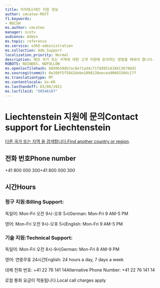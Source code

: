 ```yaml
---
title: 리히텐스테인 지원 정보
author: cmcatee-MSFT
f1.keywords:
- NOCSH
ms.author: cmcatee
manager: scotv
audience: Admin
ms.topic: reference
ms.service: o365-administration
ms.collection: Adm_Support
localization_priority: Normal
description: 해당 국가 또는 지역에 대한 고객 지원에 문의하는 방법을 배워야 합니다.
ROBOTS: NOINDEX, NOFOLLOW
ms.openlocfilehash: b0d9b58db7ac8e71ad4c71fdd951418413679dd2
ms.sourcegitcommit: 6e260f5f5842debe1098138eecea9068330dc17f
ms.translationtype: MT
ms.contentlocale: ko-KR
ms.lasthandoff: 03/08/2021
ms.locfileid: "50546187"
---
```

# <a name="contact-support-for-liechtenstein"></a><span data-ttu-id="1ec63-103">Liechtenstein 지원에 문의</span><span class="sxs-lookup"><span data-stu-id="1ec63-103">Contact support for Liechtenstein</span></span>

<span data-ttu-id="1ec63-104">[다른 국가 또는 지역 을 검색합니다.](../contact-support-for-business-products.md)</span><span class="sxs-lookup"><span data-stu-id="1ec63-104">[Find another country or region](../contact-support-for-business-products.md).</span></span>

## <a name="phone-number"></a><span data-ttu-id="1ec63-105">전화 번호</span><span class="sxs-lookup"><span data-stu-id="1ec63-105">Phone number</span></span>
<span data-ttu-id="1ec63-106">+41 800 000 300</span><span class="sxs-lookup"><span data-stu-id="1ec63-106">+41 800 000 300</span></span>

## <a name="hours"></a><span data-ttu-id="1ec63-107">시간</span><span class="sxs-lookup"><span data-stu-id="1ec63-107">Hours</span></span>
### <a name="billing-support"></a><span data-ttu-id="1ec63-108">청구 지원:</span><span class="sxs-lookup"><span data-stu-id="1ec63-108">Billing Support:</span></span>

<span data-ttu-id="1ec63-109">독일어: Mon-Fri 오전 9시-오후 5시</span><span class="sxs-lookup"><span data-stu-id="1ec63-109">German: Mon-Fri 9 AM-5 PM</span></span>

<span data-ttu-id="1ec63-110">영어: Mon-Fri 오전 9시-오후 5시</span><span class="sxs-lookup"><span data-stu-id="1ec63-110">English: Mon-Fri 9 AM-5 PM</span></span>

### <a name="technical-support"></a><span data-ttu-id="1ec63-111">기술 지원:</span><span class="sxs-lookup"><span data-stu-id="1ec63-111">Technical Support:</span></span>

<span data-ttu-id="1ec63-112">독일어: Mon-Fri 오전 8시-9시</span><span class="sxs-lookup"><span data-stu-id="1ec63-112">German: Mon-Fri 8 AM-9 PM</span></span>

<span data-ttu-id="1ec63-113">영어: 연중무휴 24시간</span><span class="sxs-lookup"><span data-stu-id="1ec63-113">English: 24 hours a day, 7 days a week</span></span>

<span data-ttu-id="1ec63-114">대체 전화 번호: +41 22 76 141 14</span><span class="sxs-lookup"><span data-stu-id="1ec63-114">Alternative Phone Number: +41 22 76 141 14</span></span>

<span data-ttu-id="1ec63-115">로컬 통화 요금이 적용됩니다.</span><span class="sxs-lookup"><span data-stu-id="1ec63-115">Local call charges apply</span></span>
